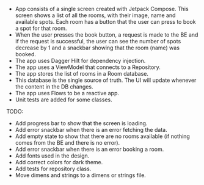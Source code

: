 - App consists of a single screen created with Jetpack Compose. This screen shows a list of all the rooms, with their image, name and available spots. Each room has a button that the user can press to book a spot for that room.
- When the user presses the book button, a request is made to the BE and if the request is successful, the user can see the number of spots decrease by 1 and a snackbar showing that the room (name) was booked.
- The app uses Dagger Hilt for dependency injection.
- The app uses a ViewModel that connects to a Repository.
- The app stores the list of rooms in a Room database.
- This database is the single source of truth. The UI will update whenever the content in the DB changes.
- The app uses Flows to be a reactive app.
- Unit tests are added for some classes.

TODO:
- Add progress bar to show that the screen is loading.
- Add error snackbar when there is an error fetching the data.
- Add empty state to show that there are no rooms available (if nothing comes from the BE and there is no error).
- Add error snackbar when there is an error booking a room.
- Add fonts used in the design.
- Add correct colors for dark theme.
- Add tests for repository class.
- Move dimens and strings to a dimens or strings file.